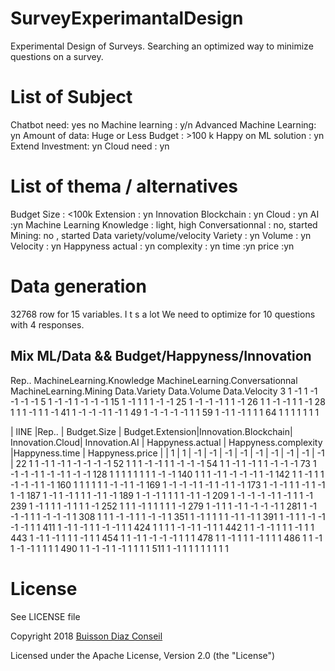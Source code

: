 # SurveyExperimantalDesign
Experimental Design of Surveys. Searching an optimized way to minimize questions on a survey.

# List of Subject

Chatbot need: yes no
Machine learning : y/n
Advanced Machine Learning: yn
Amount of data: Huge or Less
Budget : >100 k
Happy on ML solution : yn
Extend Investment: yn
Cloud need : yn

# List of thema / alternatives
Budget
    Size : <100k
    Extension : yn
Innovation 
    Blockchain : yn
    Cloud : yn 
    AI :yn
Machine Learning
    Knowledge : light, high
    Conversationnal : no, started
    Mining: no , started
Data variety/volume/velocity
    Variety : yn
    Volume : yn
    Velocity : yn
Happyness
    actual : yn
    complexity : yn 
    time :yn
    price :yn

# Data generation
32768 row for 15 variables. I t s a lot
We need to optimize for 10 questions with 4 responses.

## Mix ML/Data   &&   Budget/Happyness/Innovation

  Rep.. MachineLearning.Knowledge MachineLearning.Conversationnal MachineLearning.Mining Data.Variety   Data.Volume Data.Velocity
3      1                        -1                               1                     -1           -1   -1            -1
5      1                        -1                              -1                      1           -1   -1            -1
15     1                        -1                               1                      1            1   -1            -1
25     1                        -1                              -1                     -1            1   1            -1
26     1                         1                              -1                     -1            1   1            -1
28     1                         1                               1                     -1            1   1            -1
41     1                        -1                              -1                     -1            1  -1             1
49     1                        -1                              -1                     -1           -1  1             1
59     1                        -1                               1                     -1            1  1             1
64     1                         1                               1                      1            1  1             1

| lINE |Rep..  | Budget.Size  | Budget.Extension|Innovation.Blockchain| Innovation.Cloud| Innovation.AI | Happyness.actual | Happyness.complexity |Happyness.time | Happyness.price |
| 1    |   1   |       -1     |          -1     |               -1    |           -1    |        -1     |               -1 |                 -1   |          -1          |    -1           |
22      1           1               -1                     1               -1             1     -1                   -1             -1              -1
52      1           1                1                    -1               -1             1     1                   -1             -1              -1
54      1           1               -1                     1               -1             1     1                   -1             -1              -1
73      1          -1               -1                    -1                1            -1     -1                    1             -1              -1
128     1           1                1                     1                1             1     1                    1             -1              -1
140     1           1                1                    -1                1            -1     -1                   -1              1              -1
142     1           1               -1                     1                1            -1     -1                   -1              1              -1
160     1           1                1                     1                1             1     -1                   -1              1              -1
169     1          -1               -1                    -1                1            -1     1                   -1              1              -1
173     1          -1               -1                     1                1            -1     1                   -1              1              -1
187     1          -1                1                    -1                1             1     1                   -1              1              -1
189     1          -1               -1                     1                1             1     1                   -1              1              -1
209     1          -1               -1                    -1               -1             1     -1                    1              1              -1
239     1          -1                1                     1                1            -1     1                    1              1              -1
252     1           1                1                    -1                1             1     1                    1              1              -1
279     1          -1                1                     1               -1             1     -1                   -1             -1               1
281     1          -1               -1                    -1                1             1     -1                   -1             -1               1
308     1           1                1                    -1               -1             1     1                   -1             -1               1
351     1          -1                1                     1                1             1     -1                    1             -1               1
391     1          -1                1                     1               -1            -1     -1                   -1              1               1
411     1          -1                1                    -1                1             1     -1                   -1              1               1
424     1           1                1                     1               -1            -1     1                   -1              1               1
442     1           1               -1                    -1                1             1     1                   -1              1               1
443     1          -1                1                    -1                1             1     1                   -1              1               1
454     1           1               -1                     1               -1            -1     -1                    1              1               1
478     1           1               -1                     1                1             1     -1                    1              1               1
486     1           1               -1                     1               -1            -1     1                    1              1               1
490     1           1               -1                    -1                1            -1     1                    1              1               1
511     1          -1                1                     1                1             1     1                    1              1               1





# License
See LICENSE file

 Copyright 2018 [Buisson Diaz Conseil](http://www.buissondiaz.com)
 
 Licensed under the Apache License, Version 2.0 (the "License")
